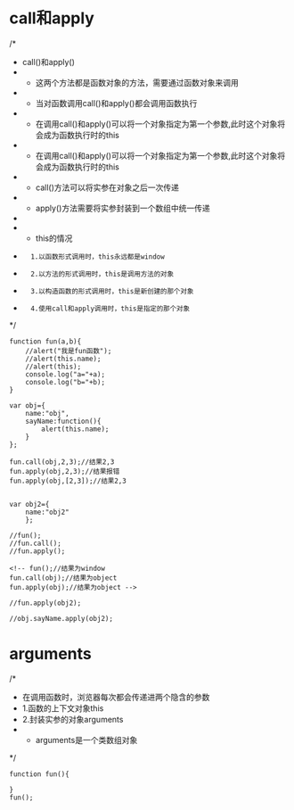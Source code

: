 <h1>call和apply</h1>

/*
 * call()和apply()
 * - 这两个方法都是函数对象的方法，需要通过函数对象来调用
 * - 当对函数调用call()和apply()都会调用函数执行
 * - 在调用call()和apply()可以将一个对象指定为第一个参数,此时这个对象将会成为函数执行时的this
 * - 在调用call()和apply()可以将一个对象指定为第一个参数,此时这个对象将会成为函数执行时的this
 * - call()方法可以将实参在对象之后一次传递
 * - apply()方法需要将实参封装到一个数组中统一传递
 * 
 * - this的情况
 *       1.以函数形式调用时，this永远都是window
 *       2.以方法的形式调用时，this是调用方法的对象
 *       3.以构造函数的形式调用时，this是新创建的那个对象
 *       4.使用call和apply调用时，this是指定的那个对象
*/

```
function fun(a,b){
    //alert("我是fun函数");
    //alert(this.name);
    //alert(this);
    console.log("a="+a);
    console.log("b="+b);
}

var obj={
    name:"obj",
    sayName:function(){
        alert(this.name);
    }
};

fun.call(obj,2,3);//结果2,3
fun.apply(obj,2,3);//结果报错
fun.apply(obj,[2,3]);//结果2,3


var obj2={
    name:"obj2"
    };

//fun();
//fun.call();
//fun.apply();

<!-- fun();//结果为window
fun.call(obj);//结果为object
fun.apply(obj);//结果为object -->

//fun.apply(obj2);

//obj.sayName.apply(obj2);

```
<h1>arguments</h1>

/*
 * 在调用函数时，浏览器每次都会传递进两个隐含的参数
 *   1.函数的上下文对象this
 *   2.封装实参的对象arguments
 *   - arguments是一个类数组对象

*/

```
function fun(){

}
fun();
```